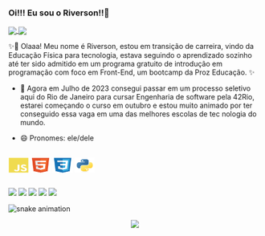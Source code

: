 ### Oi!!! Eu sou o Riverson!!👋


<a href="https://github.com/anuraghazra/github-readme-stats">
  <img height=200 align="center" src="https://github-readme-stats.vercel.app/api?username=riversdev42&show_icons=true&theme=radical" />
</a>
<a href="https://github.com/anuraghazra/convoychat">
  <img height=200 align="center" src="https://github-readme-stats.vercel.app/api/top-langs?username=riversdev42&layout=compact&langs_count=8&card_width=280" />
</a>
  
✨🔭 Olaaa! Meu nome é Riverson, estou em transição de carreira, vindo da Educação Física para tecnologia, estava seguindo 
o aprendizado sozinho até ter sido admitido em um programa gratuito de introdução em programação com foco em Front-End,
um bootcamp da Proz Educação. ✨

- 🌱 Agora em Julho de 2023 consegui passar em um processo seletivo aqui do Rio de Janeiro para cursar Engenharia de software pela
42Rio, estarei começando o curso em outubro e estou muito animado por ter conseguido essa vaga em uma das melhores escolas de tec
nologia do mundo.

- 😄 Pronomes: ele/dele
<div style="display: inline_block"><br>
  <img align="center" alt="Rafa-Js" height="30" width="40" src="https://raw.githubusercontent.com/devicons/devicon/master/icons/javascript/javascript-plain.svg">
  <img align="center" alt="Rafa-HTML" height="30" width="40" src="https://raw.githubusercontent.com/devicons/devicon/master/icons/html5/html5-original.svg">
  <img align="center" alt="Rafa-CSS" height="30" width="40" src="https://raw.githubusercontent.com/devicons/devicon/master/icons/css3/css3-original.svg">
  <img align="center" alt="Rafa-Python" height="30" width="40" src="https://raw.githubusercontent.com/devicons/devicon/master/icons/python/python-original.svg">

  </div>

  ##
  <div> 
  <a href="https://www.youtube.com/channel/UC_yJa1_1YKjDiDAxwOjtpoA" target="_blank"><img src="https://img.shields.io/badge/YouTube-FF0000?style=for-the-badge&logo=youtube&logoColor=white" target="_blank"></a>
  <a href="https://instagram.com/riversonmorais" target="_blank"><img src="https://img.shields.io/badge/-Instagram-%23E4405F?style=for-the-badge&logo=instagram&logoColor=white" target="_blank"></a>
  <a href="https://discord.gg/B4PyrrnE" target="_blank"><img src="https://img.shields.io/badge/Discord-7289DA?style=for-the-badge&logo=discord&logoColor=white" target="_blank"></a> 
  <a href = "mailto:riversdev42@outlook.com"><img src="https://img.shields.io/badge/-Gmail-%23333?style=for-the-badge&logo=gmail&logoColor=white" target="_blank"></a>
  <a href="https://www.linkedin.com/in/riversdev42/" target="_blank"><img src="https://img.shields.io/badge/-LinkedIn-%230077B5?style=for-the-badge&logo=linkedin&logoColor=white" target="_blank"></a> 
  
</div>

![snake animation](https://github.com/riversdev42/riversdev42/blob/output/github-contribution-grid-snake.svg)

<center><img src="https://gifs.eco.br/wp-content/uploads/2022/08/gifs-de-dota-14.gif"></center>

